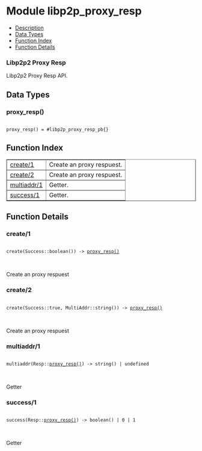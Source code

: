 

# Module libp2p_proxy_resp #
* [Description](#description)
* [Data Types](#types)
* [Function Index](#index)
* [Function Details](#functions)



### <a name="Libp2p2_Proxy_Resp">Libp2p2 Proxy Resp</a> ###

Libp2p2 Proxy Resp API.

<a name="types"></a>

## Data Types ##




### <a name="type-proxy_resp">proxy_resp()</a> ###


<pre><code>
proxy_resp() = #libp2p_proxy_resp_pb{}
</code></pre>

<a name="index"></a>

## Function Index ##


<table width="100%" border="1" cellspacing="0" cellpadding="2" summary="function index"><tr><td valign="top"><a href="#create-1">create/1</a></td><td>
Create an proxy respuest.</td></tr><tr><td valign="top"><a href="#create-2">create/2</a></td><td>
Create an proxy respuest.</td></tr><tr><td valign="top"><a href="#multiaddr-1">multiaddr/1</a></td><td>
Getter.</td></tr><tr><td valign="top"><a href="#success-1">success/1</a></td><td>
Getter.</td></tr></table>


<a name="functions"></a>

## Function Details ##

<a name="create-1"></a>

### create/1 ###

<pre><code>
create(Success::boolean()) -&gt; <a href="#type-proxy_resp">proxy_resp()</a>
</code></pre>
<br />

Create an proxy respuest

<a name="create-2"></a>

### create/2 ###

<pre><code>
create(Success::true, MultiAddr::string()) -&gt; <a href="#type-proxy_resp">proxy_resp()</a>
</code></pre>
<br />

Create an proxy respuest

<a name="multiaddr-1"></a>

### multiaddr/1 ###

<pre><code>
multiaddr(Resp::<a href="#type-proxy_resp">proxy_resp()</a>) -&gt; string() | undefined
</code></pre>
<br />

Getter

<a name="success-1"></a>

### success/1 ###

<pre><code>
success(Resp::<a href="#type-proxy_resp">proxy_resp()</a>) -&gt; boolean() | 0 | 1
</code></pre>
<br />

Getter

